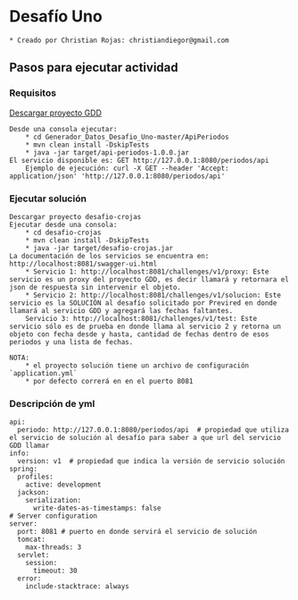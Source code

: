 # Desafío Uno

	* Creado por Christian Rojas: christiandiegor@gmail.com
 
## Pasos para ejecutar actividad

### Requisitos

[Descargar proyecto GDD](https://github.com/previred/Generador_Datos_Desafio_Uno)

	Desde una consola ejecutar:
		* cd Generador_Datos_Desafio_Uno-master/ApiPeriodos
		* mvn clean install -DskipTests
		* java -jar target/api-periodos-1.0.0.jar
	El servicio disponible es: GET http://127.0.0.1:8080/periodos/api
		Ejemplo de ejecución: curl -X GET --header 'Accept: application/json' 'http://127.0.0.1:8080/periodos/api'

### Ejecutar solución

	Descargar proyecto desafio-crojas
	Ejecutar desde una consola:
		* cd desafio-crojas
		* mvn clean install -DskipTests
		* java -jar target/desafio-crojas.jar
	La documentación de los servicios se encuentra en: http://localhost:8081/swagger-ui.html
		* Servicio 1: http://localhost:8081/challenges/v1/proxy: Este servicio es un proxy del proyecto GDD, es decir llamará y retornara el json de respuesta sin intervenir el objeto.
		* Servicio 2: http://localhost:8081/challenges/v1/solucion: Este servicio es la SOLUCIÓN al desafío solicitado por Previred en donde llamará al servicio GDD y agregará las fechas faltantes.
		Servicio 3: http://localhost:8081/challenges/v1/test: Este servicio sólo es de prueba en donde llama al servicio 2 y retorna un objeto con fecha desde y hasta, cantidad de fechas dentro de esos periodos y una lista de fechas.
	
	NOTA:
		* el proyecto solución tiene un archivo de configuración `application.yml`
		* por defecto correrá en en el puerto 8081

### Descripción de yml
	api:
	  periodo: http://127.0.0.1:8080/periodos/api  # propiedad que utiliza el servicio de solución al desafío para saber a que url del servicio GDD llamar
	info:
	  version: v1  # propiedad que indica la versión de servicio solución
	spring:
	  profiles:
	    active: development
	  jackson:
	    serialization:
	      write-dates-as-timestamps: false
	# Server configuration
	server:
	  port: 8081 # puerto en donde servirá el servicio de solución
	  tomcat:
	    max-threads: 3
	  servlet:
	    session:
	      timeout: 30
	  error:
	    include-stacktrace: always
